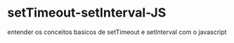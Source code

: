 # setTimeout-setInterval-JS
entender os conceitos basicos de setTimeout e setInterval com o javascript
